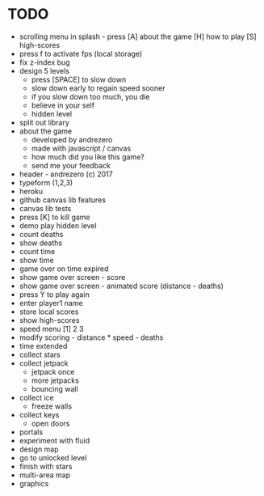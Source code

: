 # TODO

- scrolling menu in splash - press [A] about the game [H] how to play [S] high-scores
- press f to activate fps (local storage)
- fix z-index bug
- design 5 levels
  - press [SPACE] to slow down
  - slow down early to regain speed sooner
  - if you slow down too much, you die
  - believe in your self
  - hidden level
- split out library
- about the game
  - developed by andrezero
  - made with javascript / canvas
  - how much did you like this game?
  - send me your feedback
- header - andrezero (c) 2017
- typeform (1,2,3)
- heroku
- github canvas lib features
- canvas lib tests
- press [K] to kill game
- demo play hidden level
- count deaths
- show deaths
- count time
- show time
- game over on time expired
- show game over screen - score
- show game over screen - animated score (distance - deaths)
- press Y to play again
- enter player1 name
- store local scores
- show high-scores
- speed menu [1] 2 3
- modify scoring - distance * speed - deaths
- time extended
- collect stars
- collect jetpack
  - jetpack once
  - more jetpacks
  - bouncing wall
- collect ice
  - freeze walls
- collect keys
  - open doors
- portals
- experiment with fluid
- design map
- go to unlocked level
- finish with stars
- multi-area map
- graphics

